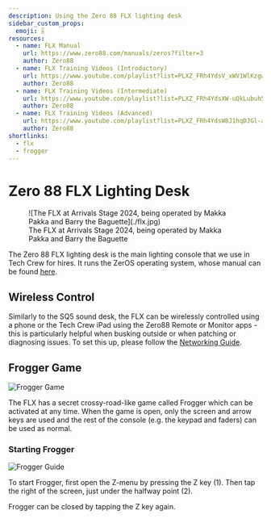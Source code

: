 ```yaml
---
description: Using the Zero 88 FLX lighting desk
sidebar_custom_props:
  emoji: 🎚️
resources:
  - name: FLX Manual
    url: https://www.zero88.com/manuals/zeros?filter=3
    author: Zero88
  - name: FLX Training Videos (Introductory)
    url: https://www.youtube.com/playlist?list=PLXZ_FRh4YdsV_xWV1WlKzgwcTt5h5KNsA
    author: Zero88
  - name: FLX Training Videos (Intermediate)
    url: https://www.youtube.com/playlist?list=PLXZ_FRh4YdsXW-uQkLubuh5vm6RVU2a_d
    author: Zero88
  - name: FLX Training Videos (Advanced)
    url: https://www.youtube.com/playlist?list=PLXZ_FRh4YdsW8J1hqDJGl-aTE1GnHQYJq
    author: Zero88
shortlinks:
  - flx
  - frogger
---
```


# Zero 88 FLX Lighting Desk

<figure>
![The FLX at Arrivals Stage 2024, being operated by Makka Pakka and Barry the Baguette](./flx.jpg)
<figcaption>The FLX at Arrivals Stage 2024, being operated by Makka Pakka and Barry the Baguette</figcaption>
</figure>

The Zero 88 FLX lighting desk is the main lighting console that we use in Tech Crew for hires. It runs the ZerOS
operating system, whose manual can be found [here](https://www.zero88.com/manuals/zeros?filter=3).

## Wireless Control

Similarly to the SQ5 sound desk, the FLX can be wirelessly controlled using a phone or the Tech Crew iPad using the
Zero88 Remote or Monitor apps - this is particularly helpful when busking outside or when patching or diagnosing issues.
To set this up, please follow the [Networking Guide](/wiki/disciplines/general/networking).

## Frogger Game

![Frogger Game](./frogger.jpg)

The FLX has a secret crossy-road-like game called Frogger which can be activated at any time. When the game is open,
only the screen and arrow keys are used and the rest of the console (e.g. the keypad and faders) can be used as normal.

### Starting Frogger

![Frogger Guide](./frogger-guide.jpg)

To start Frogger, first open the Z-menu by pressing the Z key (1). Then tap the right of the screen, just under the
halfway point (2).

Frogger can be closed by tapping the Z key again.
